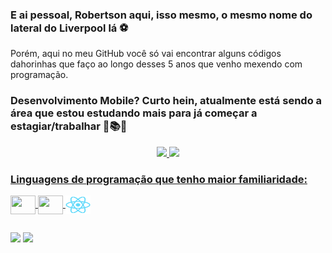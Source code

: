### E ai pessoal, Robertson aqui, isso mesmo, o mesmo nome do lateral do Liverpool lá ⚽
Porém, aqui no meu GitHub você só vai encontrar alguns códigos dahorinhas que faço ao longo desses 5 anos que venho mexendo com programação.
### Desenvolvimento Mobile? Curto hein, atualmente está sendo a área que estou estudando mais para já começar a estagiar/trabalhar 📱📚😃
<div align="center">
  <a href="https://github.com/robertsonasc">
  <img height="180em" src="https://github-readme-stats.vercel.app/api?username=robertsonasc&show_icons=true&theme=chartreuse-dark&include_all_commits=true&count_private=true"/>
  <img height="180em" src="https://github-readme-stats.vercel.app/api/top-langs/?username=robertsonasc&layout=compact&theme=chartreuse-dark"/>
</div>

### Linguagens de programação que tenho maior familiaridade:
<div style="display: inline_block">
  <img align="center" height="30" width="40" src="https://cdn.jsdelivr.net/gh/devicons/devicon/icons/java/java-original.svg">
  <img align="center" height="30" width="40" src="https://cdn.jsdelivr.net/gh/devicons/devicon/icons/cplusplus/cplusplus-original.svg">
  <img align="center" alt="Rafa-React" height="30" width="40" src="https://raw.githubusercontent.com/devicons/devicon/master/icons/react/react-original.svg">
</div>

  ##

<div> 
 <a href="https://discordapp.com/users/790652525190840340" target="_blank"><img src="https://img.shields.io/badge/Discord-7289DA?style=for-the-badge&logo=discord logoColor=white" target="_blank"></a> 
  <a href="https://www.linkedin.com/in/robertsonasc" target="_blank"><img src="https://img.shields.io/badge/-LinkedIn-%230077B5?style=for-the-badge&logo=linkedin&logoColor=white" target="_blank"></a> 
</div>

